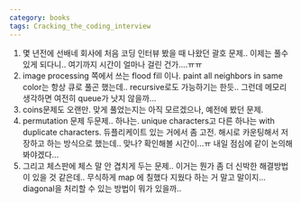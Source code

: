 ```yaml
---
category: books
tags: Cracking_the_coding_interview
---
```


1. 몇 년전에 선배네 회사에 처음 코딩 인터뷰 봤을 때 나왔던 괄호 문제.. 이제는 풀수 있게 되다니.. 여기까지 시간이 얼마나 걸린 건가....ㅠㅠ
2. image processing 쪽에서 쓰는 flood fill 이나. paint all neighbors in same color는 항상 큐로 풀곤 했는데.. recursive로도 가능하기는 한듯.. 그런데 메모리 생각하면 여전히 queue가 낫지 않을까...
3. coins문제도 오랜만. 맞게 풀었는지는 아직 모르겠으나, 예전에 봤던 문제.
4. permutation 문제 두문제.. 하나는. unique characters고 다른 하나는 with duplicate characters. 듀플리케이트 있는 거에서 좀 고전. 해시로 카운팅해서 저장하고 하는 방식으로 했는데.. 맞나? 확인해볼 시간이...ㅠ 내일 점심에 같이 논의해봐야겠다...
5. 그리고 체스판에 체스 말 안 겹치게 두는 문제.. 이거는 뭔가 좀 더 신박한 해결방법이 있을 것 같은데.. 무식하게 map 에 칠했다 지웠다 하는 거 말고 말이지... diagonal을 처리할 수 있는 방법이 뭐가 있을까..
